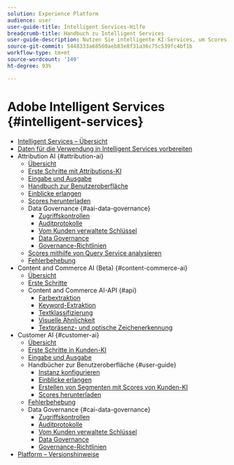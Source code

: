 ```yaml
---
solution: Experience Platform
audience: user
user-guide-title: Intelligent Services-Hilfe
breadcrumb-title: Handbuch zu Intelligent Services
user-guide-description: Nutzen Sie intelligente KI-Services, um Scores zu generieren, Insights zu erhalten und Segmente aus Ihren Marketing-Ereignisdaten zu erstellen.
source-git-commit: 5448333a68560aeb83e8f31a36c75c539fc4bf1b
workflow-type: tm+mt
source-wordcount: '149'
ht-degree: 93%

---
```



# Adobe Intelligent Services {#intelligent-services}

- [Intelligent Services – Übersicht](home.md)
- [Daten für die Verwendung in Intelligent Services vorbereiten](data-preparation.md)
- Attribution AI {#attribution-ai}
   - [Übersicht](attribution-ai/overview.md)
   - [Erste Schritte mit Attributions-KI](attribution-ai/getting-started.md)
   - [Eingabe und Ausgabe](attribution-ai/input-output.md)
   - [Handbuch zur Benutzeroberfläche](attribution-ai/user-guide.md)
   - [Einblicke erlangen](attribution-ai/discover-insights.md)
   - [Scores herunterladen](attribution-ai/download-scores.md)
   - Data Governance {#aai-data-governance}
      - [Zugriffskontrollen](attribution-ai/aai-data-governance/access-controls.md)
      - [Auditprotokolle](attribution-ai/aai-data-governance/audit-logs.md)
      - [Vom Kunden verwaltete Schlüssel](attribution-ai/aai-data-governance/customer-managed-keys.md)
      - [Data Governance](attribution-ai/aai-data-governance/data-governance.md)
      - [Governance-Richtlinien](attribution-ai/aai-data-governance/governance-policies.md)
   - [Scores mithilfe von Query Service analysieren](attribution-ai/aai-query-service.md)
   - [Fehlerbehebung](attribution-ai/troubleshooting.md)
- Content and Commerce AI (Beta) {#content-commerce-ai}
   - [Übersicht](content-commerce-ai/overview.md)
   - [Erste Schritte](content-commerce-ai/getting-started.md)
   - Content and Commerce AI-API {#api}
      - [Farbextraktion](content-commerce-ai/api/color-extraction.md)
      - [Keyword-Extraktion](content-commerce-ai/api/keyword-extraction.md)
      - [Textklassifizierung](content-commerce-ai/api/text-classification.md)
      - [Visuelle Ähnlichkeit](content-commerce-ai/api/visual-similarity.md)
      - [Textpräsenz- und optische Zeichenerkennung](content-commerce-ai/api/optical-character-recognition.md)
- Customer AI {#customer-ai}
   - [Übersicht](customer-ai/overview.md)
   - [Erste Schritte in Kunden-KI](customer-ai/getting-started.md)
   - [Eingabe und Ausgabe](customer-ai/input-output.md)
   - Handbücher zur Benutzeroberfläche {#user-guide}
      - [Instanz konfigurieren](customer-ai/user-guide/configure.md)
      - [Einblicke erlangen](customer-ai/user-guide/discover-insights.md)
      - [Erstellen von Segmenten mit Scores von Kunden-KI](customer-ai/user-guide/create-segment.md)
      - [Scores herunterladen](customer-ai/user-guide/download-scores.md)
   - [Fehlerbehebung](customer-ai/troubleshooting.md)
   - Data Governance {#cai-data-governance}
      - [Zugriffskontrollen](customer-ai/cai-data-governance/access-controls.md)
      - [Auditprotokolle](customer-ai/cai-data-governance/audit-logs.md)
      - [Vom Kunden verwaltete Schlüssel](customer-ai/cai-data-governance/customer-managed-keys.md)
      - [Data Governance](customer-ai/cai-data-governance/data-governance.md)
      - [Governance-Richtlinien](customer-ai/cai-data-governance/governance-policies.md)
- [Platform – Versionshinweise](https://docs.adobe.com/content/help/de-DE/experience-platform/release-notes/latest.html)
